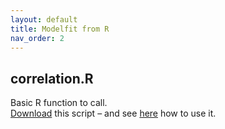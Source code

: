 ```yaml
---
layout: default
title: Modelfit from R
nav_order: 2
---
```




## correlation.R

Basic R function to call.  
[Download](/download/Modelfit.from.R.xlsx) this script – and see [here](/docs/Screening/#correlation-table) how to use it.
